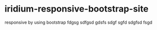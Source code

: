 # iridium-responsive-bootstrap-site
responsive by using bootstrap
fdgsg
sdfgsd
gdsfs
sdgf
sgfd
sdgfsd
fsgd
